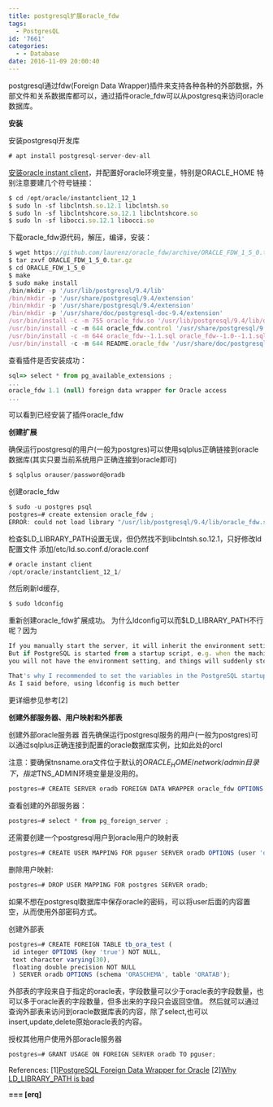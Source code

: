 ```yaml
---
title: postgresql扩展oracle_fdw
tags:
  - PostgresQL
id: '7661'
categories:
  - - Database
date: 2016-11-09 20:00:40
---
```



<!-- more -->
postgresql通过fdw(Foreign Data Wrapper)插件来支持各种各种的外部数据，外部文件和关系数据库都可以，通过插件oracle_fdw可以从postgresq来访问oracle数据库。

**安装**

安装postgresql开发库
```js
# apt install postgresql-server-dev-all
```

[安装oracle instant client](https://openwares.net/linux/debian_amd64_install_oracle_10g_instant_client.html)，并配置好oracle环境变量，特别是ORACLE_HOME
特别注意要建几个符号链接：
```js
$ cd /opt/oracle/instantclient_12_1
$ sudo ln -sf libclntsh.so.12.1 libclntsh.so
$ sudo ln -sf libclntshcore.so.12.1 libclntshcore.so
$ sudo ln -sf libocci.so.12.1 libocci.so
```

下载oracle_fdw源代码，解压，编译，安装：
```js
$ wget https://github.com/laurenz/oracle_fdw/archive/ORACLE_FDW_1_5_0.tar.gz
$ tar zxvf ORACLE_FDW_1_5_0.tar.gz
$ cd ORACLE_FDW_1_5_0
$ make
$ sudo make install
/bin/mkdir -p '/usr/lib/postgresql/9.4/lib'
/bin/mkdir -p '/usr/share/postgresql/9.4/extension'
/bin/mkdir -p '/usr/share/postgresql/9.4/extension'
/bin/mkdir -p '/usr/share/doc/postgresql-doc-9.4/extension'
/usr/bin/install -c -m 755 oracle_fdw.so '/usr/lib/postgresql/9.4/lib/oracle_fdw.so'
/usr/bin/install -c -m 644 oracle_fdw.control '/usr/share/postgresql/9.4/extension/'
/usr/bin/install -c -m 644 oracle_fdw--1.1.sql oracle_fdw--1.0--1.1.sql '/usr/share/postgresql/9.4/extension/'
/usr/bin/install -c -m 644 README.oracle_fdw '/usr/share/doc/postgresql-doc-9.4/extension/'
```

查看插件是否安装成功：
```js
sql=> select * from pg_available_extensions ;
...
oracle_fdw 1.1 (null) foreign data wrapper for Oracle access
...
```

可以看到已经安装了插件oracle_fdw

**创建扩展**

确保运行postgresql的用户(一般为postgres)可以使用sqlplus正确链接到oracle数据库(其实只要当前系统用户正确连接到oracle即可)

```js
$ sqlplus orauser/password@oradb
```

创建oracle_fdw
```js
$ sudo -u postgres psql
postgres=# create extension oracle_fdw ;
ERROR: could not load library "/usr/lib/postgresql/9.4/lib/oracle_fdw.so": libclntsh.so.12.1: cannot open shared object file: No such file or directory
```

检查$LD_LIBRARY_PATH设置无误，但仍然找不到libclntsh.so.12.1，只好修改ld配置文件
添加/etc/ld.so.conf.d/oracle.conf
```js
# oracle instant client
/opt/oracle/instantclient_12_1/
```

然后刷新ld缓存,
```js
$ sudo ldconfig
```
重新创建oracle_fdw扩展成功。
为什么ldconfig可以而$LD_LIBRARY_PATH不行呢？因为
```js
If you manually start the server, it will inherit the environment setting from your shell.
But if PostgreSQL is started from a startup script, e.g. when the machine is booted,
you will not have the environment setting, and things will suddenly stop working.

That's why I recommended to set the variables in the PostgreSQL startup script.
As I said before, using ldconfig is much better
```
更详细参见参考\[2\]

**创建外部服务器、用户映射和外部表**

创建外部oracle服务器
首先确保运行postgresql服务的用户(一般为postgres)可以通过sqlplus正确连接到配置的oracle数据库实例，比如此处的orcl

注意：要确保tnsname.ora文件位于默认的$ORACLE_HOME/network/admin目录下，指定$TNS_ADMIN环境变量是没用的。

```js
postgres=# CREATE SERVER oradb FOREIGN DATA WRAPPER oracle_fdw OPTIONS (dbserver 'oradb');
```

查看创建的外部服务器：
```js
postgres=# select * from pg_foreign_server ;
```

还需要创建一个postgresql用户到oracle用户的映射表
```js
postgres=# CREATE USER MAPPING FOR pguser SERVER oradb OPTIONS (user 'orauser', password 'orapwd');
```

删除用户映射:
```js
postgres=# DROP USER MAPPING FOR postgres SERVER oradb;
```

如果不想在postgresql数据库中保存oracle的密码，可以将user后面的内容置空，从而使用外部密码方式。

创建外部表
```js
postgres=# CREATE FOREIGN TABLE tb_ora_test (
 id integer OPTIONS (key 'true') NOT NULL,
 text character varying(30),
 floating double precision NOT NULL
 ) SERVER oradb OPTIONS (schema 'ORASCHEMA', table 'ORATAB');
```
外部表的字段来自于指定的oracle表，字段数量可以少于oracle表的字段数量，也可以多于oracle表的字段数量，但多出来的字段只会返回空值。
然后就可以通过查询外部表来访问到oracle数据库表的内容，除了select,也可以insert,update,delete原始oracle表的内容。

授权其他用户使用外部oracle服务器
```js
postgres=# GRANT USAGE ON FOREIGN SERVER oradb TO pguser;
```


References:
\[1\][PostgreSQL Foreign Data Wrapper for Oracle](http://laurenz.github.io/oracle_fdw/)
\[2\][Why LD_LIBRARY_PATH is bad](http://xahlee.info/UnixResource_dir/_/ldpath.html)

**\===
\[erq\]**